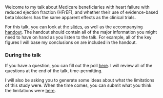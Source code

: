 Welcome to my talk about Medicare beneficiaries with heart failure with reduced ejection fraction (HFrEF), and whether their use of evidence-based beta blockers has the same apparent effects as the clinical trials.

For this talk, you can look at the [slides](talk.pdf), as well as the accompanying [handout](handout.pdf). The handout should contain all of the major information you might need to have on hand as you listen to the talk. For example, all of the key figures I will base my conclusions on are included in the handout. 

### During the talk

If you have a question, you can fill out the poll [here](https://PollEv.com/free_text_polls/GLpyFwBeiu6JP6JFkpluc/respond). I will review all of the questions at the end of the talk, time-permitting.

I will also be asking you to generate some ideas about what the limitations of this study were. When the time comes, you can submit what you think the limitations were [here](https://PollEv.com/free_text_polls/OYaSM6zJEv5fVOtu12BQO/respond).
